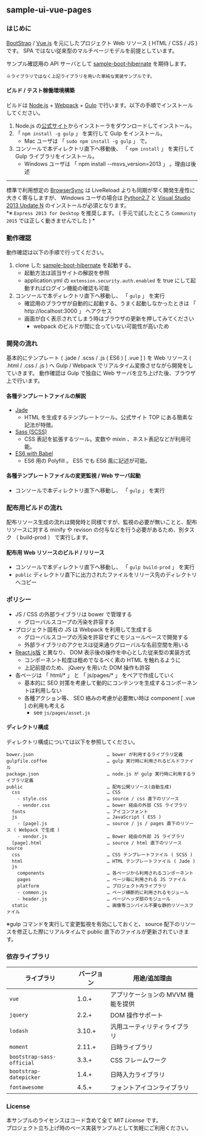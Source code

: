 sample-ui-vue-pages
---

### はじめに

[BootStrap](http://getbootstrap.com/) / [Vue.js](http://jp.vuejs.org/) を元にしたプロジェクト Web リソース ( HTML / CSS / JS ) です。 SPA ではない従来型のマルチページモデルを前提としています。  

サンプル確認用の API サーバとして [sample-boot-hibernate](https://github.com/jkazama/sample-boot-hibernate) を期待します。

`※ライブラリではなく上記ライブラリを用いた単純な実装サンプルです。`

#### ビルド / テスト稼働環境構築

ビルドは [Node.js](http://nodejs.jp/) + [Webpack](https://webpack.github.io/) + [Gulp](http://gulpjs.com/) で行います。以下の手順でインストールしてください。

1. Node.js の[公式サイト](http://nodejs.jp/)からインストーラをダウンロードしてインストール。
1. 「 `npm install -g gulp` 」 を実行して Gulp をインストール。
    - Mac ユーザは 「 `sudo npm install -g gulp` 」 で。
1. コンソールで本ディレクトリ直下へ移動後、 「 `npm install` 」 を実行して Gulp ライブラリをインストール。
    - Windows ユーザは 「 npm install --msvs_version=2013 」 。理由は後述

---

標準で利用想定の [BrowserSync](http://www.browsersync.io/) は LiveReload よりも同期が早く開発生産性に大きく寄与しますが、 Windows ユーザの場合は [Python2.7](https://www.python.org/) と [Visual Studio 2013 Update N](https://www.visualstudio.com/downloads/download-visual-studio-vs) のインストールが必須となります。  
*※ `Express 2013 for Desktop` を推奨します。 ( 手元で試したところ `Community 2015` では正しく動きませんでした ) *

### 動作確認

動作確認は以下の手順で行ってください。

1. clone した [sample-boot-hibernate](https://github.com/jkazama/sample-boot-hibernate) を起動する。
    - 起動方法は該当サイトの解説を参照
    - application.yml の `extension.security.auth.enabled` を true にして起動すればログイン機能の確認も可能
1. コンソールで本ディレクトリ直下へ移動し、 「 `gulp` 」 を実行
    - 確認用のブラウザが自動的に起動する。うまく起動しなかったときは 「 http://localhost:3000 」 へアクセス
    - 画面が白く表示されてしまう時はブラウザの更新を押してみてください
        - webpack のビルドが間に合っていない可能性が高いため

### 開発の流れ

基本的にテンプレート ( .jade / .scss / .js ( ES6 ) [ .vue ] ) を Web リソース ( .html / .css / .js ) へ Gulp / Webpack でリアルタイム変換させながら開発をしていきます。
動作確認は Gulp で独自に Web サーバを立ち上げた後、ブラウザ上で行います。  

#### 各種テンプレートファイルの解説

- [Jade](http://jade-lang.com/)
    - HTML を生成するテンプレートツール。公式サイト TOP にある簡素な記法が特徴。
- [Sass (SCSS)](http://sass-lang.com/)
    - CSS 表記を拡張するツール。変数や mixin 、ネスト表記などが利用可能。
- [ES6 with Babel](https://babeljs.io/)
    - ES6 用の Polyfill 。 ES5 でも ES6 風に記述が可能。

#### 各種テンプレートファイルの変更監視 / Web サーバ起動

+ コンソールで本ディレクトリ直下へ移動し、 「 `gulp` 」 を実行

### 配布用ビルドの流れ

配布リソース生成の流れは開発時と同様ですが、監視の必要が無いことと、配布リソースに対する minify や revison の付与などを行う必要があるため、別タスク （ build-prod ） で実行します。

#### 配布用 Web リソースのビルド / リリース

+ コンソールで本ディレクトリ直下へ移動し、 「 `gulp build-prod` 」 を実行
+ `public` ディレクトリ直下に出力されたファイルをリリース先のディレクトリへコピー

### ポリシー

- JS / CSS の外部ライブラリは bower で管理する
    - グローバルスコープの汚染を許容する
- プロジェクト固有の JS は Webpack を利用して生成する
    - グローバルスコープの汚染を許容せずにモジュールベースで開発する
    - 外部ライブラリのアクセスは従来通りグローバルな名前空間を用いる
- [React.js版](https://github.com/jkazama/sample-ui-react) と異なり、 DOM 表示後の操作を中心とした従来型の実装方式
    - コンポーネント粒度は粗めでなるべく素の HTML を触れるように
    - 上記前提のため、 jQuery を用いた DOM 操作も許容
- 各ページは 「 html/* 」 と 「 js/pages/* 」 をペアで作成していく
    - 基本的に SEO 対策を考慮して動的にコンテンツを生成するコンポーネントは利用しない
    - 各種アクション等、 SEO 絡みの考慮が必要無い時は component [ .vue ] の利用も考える
        - see `js/pages/asset.js`

#### ディレクトリ構成

ディレクトリ構成については以下を参照してください。

```
bower.json                           … bower が利用するライブラリ定義
gulpfile.coffee                      … gulp 実行時に利用されるビルドファイル
package.json                         … node.js が gulp 実行時に利用するライブラリ定義
public                               … 配布公開リソース(自動生成)
  css                                … CSS
    - style.css                      … source / css 直下のリソース
    - vendor.css                     … bower 経由の外部 CSS ライブラリ
  fonts                              … アイコンフォント
  js                                 … JavaScript ( ES5 )
    - [page].js                      … source / js / pages 直下のリソース ( Webpack で生成 )
    - vendor.js                      … Bower 経由の外部 JS ライブラリ
  [page].html                        … source / html 直下のリソース
source
  css                                … CSS テンプレートファイル ( SCSS )
  html                               … HTML テンプレートファイル ( Jade )
  js
    components                       … 各ページから利用されるコンポーネント
    pages                            … ページ毎に利用される JS ファイル
    platform                         … プロジェクト内ライブラリ
    - common.js                      … ページ横断的に利用されるモジュール
    - header.js                      … ページヘッダ部のモジュール
  static                             … 画像等コンパイル不要な静的リソースファイル
```

※gulp コマンドを実行して変更監視を有効にしておくと、 source 配下のリソースを修正した際にリアルタイムで public 直下のファイルが更新されていきます。

### 依存ライブラリ

| ライブラリ                    | バージョン   | 用途/追加理由 |
| ------------------------- | -------- | ------------- |
| `vue`                     | 1.0.+    | アプリケーションの MVVM 機能を提供 |
| `jquery`                  | 2.2.+    | DOM 操作サポート |
| `lodash`                  | 3.10.+   | 汎用ユーティリティライブラリ |
| `moment`                  | 2.11.+   | 日時ライブラリ |
| `bootstrap-sass-official` | 3.3.+    | CSS フレームワーク |
| `bootstrap-datepicker`    | 1.4.+    | 日時入力ライブラリ |
| `fontawesome`             | 4.5.+    | フォントアイコンライブラリ |

### License

本サンプルのライセンスはコード含めて全て *MIT License* です。  
プロジェクト立ち上げ時のベース実装サンプルとして気軽にご利用ください。
